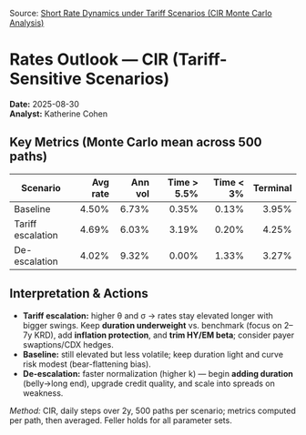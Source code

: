 Source: [Short Rate Dynamics under Tariff Scenarios (CIR Monte Carlo Analysis)](https://github.com/katcohen/Fixed_income_Analysis/blob/main/Short%20Rate%20Dynamics%20under%20Tariff%20Scenarios%20(CIR%20Monte%20Carlo%20Analysis).ipynb)

# Rates Outlook — CIR (Tariff-Sensitive Scenarios)
**Date:** 2025-08-30  
**Analyst:** Katherine Cohen

## Key Metrics (Monte Carlo mean across 500 paths)
| Scenario | Avg rate | Ann vol | Time > 5.5% | Time < 3% | Terminal |
|---|---:|---:|---:|---:|---:|
| Baseline | 4.50% | 6.73% | 0.35% | 0.13% | 3.95% |
| Tariff escalation | 4.69% | 6.03% | 3.19% | 0.20% | 4.25% |
| De-escalation | 4.02% | 9.32% | 0.00% | 1.33% | 3.27% |

## Interpretation & Actions
- **Tariff escalation:** higher θ and σ → rates stay elevated longer with bigger swings. Keep **duration underweight** vs. benchmark (focus on 2–7y KRD), add **inflation protection**, and **trim HY/EM beta**; consider payer swaptions/CDX hedges.
- **Baseline:** still elevated but less volatile; keep duration light and curve risk modest (bear-flattening bias).
- **De-escalation:** faster normalization (higher k) — begin **adding duration** (belly→long end), upgrade credit quality, and scale into spreads on weakness.

*Method:* CIR, daily steps over 2y, 500 paths per scenario; metrics computed per path, then averaged. Feller holds for all parameter sets.

